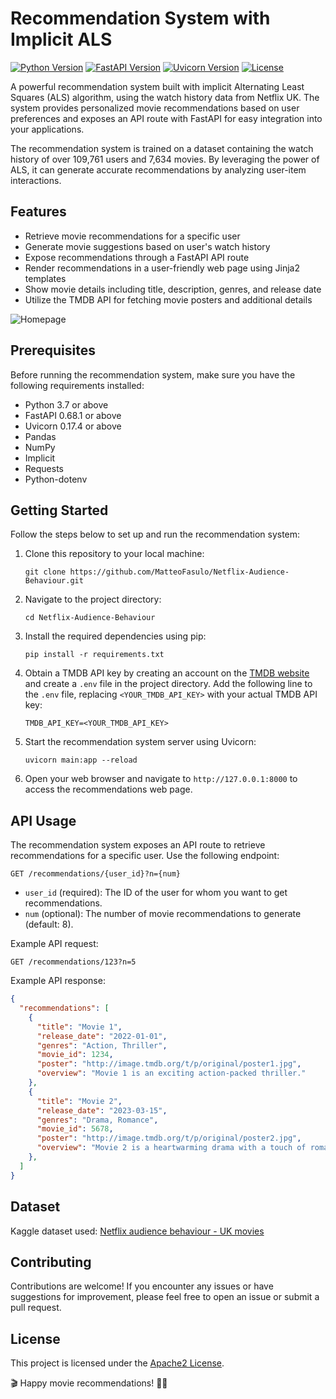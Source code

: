 # Recommendation System with Implicit ALS

[![Python Version](https://img.shields.io/badge/python-3.7%2B-blue)](https://www.python.org/downloads/release/python-370/)
[![FastAPI Version](https://img.shields.io/badge/fastapi-0.68.1-green)](https://fastapi.tiangolo.com/)
[![Uvicorn Version](https://img.shields.io/badge/uvicorn-0.17.4-yellow)](https://www.uvicorn.org/)
[![License](https://img.shields.io/badge/license-Apache2-blue.svg)](https://opensource.org/licenses/apache-2)

A powerful recommendation system built with implicit Alternating Least Squares (ALS) algorithm, using the watch history data from Netflix UK. The system provides personalized movie recommendations based on user preferences and exposes an API route with FastAPI for easy integration into your applications.

The recommendation system is trained on a dataset containing the watch history of over 109,761 users and 7,634 movies. By leveraging the power of ALS, it can generate accurate recommendations by analyzing user-item interactions.

## Features

- Retrieve movie recommendations for a specific user
- Generate movie suggestions based on user's watch history
- Expose recommendations through a FastAPI API route
- Render recommendations in a user-friendly web page using Jinja2 templates
- Show movie details including title, description, genres, and release date
- Utilize the TMDB API for fetching movie posters and additional details

![Homepage](https://github.com/MatteoFasulo/Netflix-Audience-Behaviour/assets/74818541/eda5c662-072c-4b3b-8a76-48a74a2920d0)

## Prerequisites

Before running the recommendation system, make sure you have the following requirements installed:

- Python 3.7 or above
- FastAPI 0.68.1 or above
- Uvicorn 0.17.4 or above
- Pandas
- NumPy
- Implicit
- Requests
- Python-dotenv

## Getting Started

Follow the steps below to set up and run the recommendation system:

1. Clone this repository to your local machine:

   ```shell
   git clone https://github.com/MatteoFasulo/Netflix-Audience-Behaviour.git
   ```

2. Navigate to the project directory:

   ```shell
   cd Netflix-Audience-Behaviour
   ```

3. Install the required dependencies using pip:

   ```shell
   pip install -r requirements.txt
   ```

4. Obtain a TMDB API key by creating an account on the [TMDB website](https://www.themoviedb.org/) and create a `.env` file in the project directory. Add the following line to the `.env` file, replacing `<YOUR_TMDB_API_KEY>` with your actual TMDB API key:

   ```text
   TMDB_API_KEY=<YOUR_TMDB_API_KEY>
   ```

5. Start the recommendation system server using Uvicorn:

   ```shell
   uvicorn main:app --reload
   ```

6. Open your web browser and navigate to `http://127.0.0.1:8000` to access the recommendations web page.

## API Usage

The recommendation system exposes an API route to retrieve recommendations for a specific user. Use the following endpoint:

```
GET /recommendations/{user_id}?n={num}
```

- `user_id` (required): The ID of the user for whom you want to get recommendations.
- `num` (optional): The number of movie recommendations to generate (default: 8).

Example API request:

```
GET /recommendations/123?n=5
```

Example API response:

```json
{
  "recommendations": [
    {
      "title": "Movie 1",
      "release_date": "2022-01-01",
      "genres": "Action, Thriller",
      "movie_id": 1234,
      "poster": "http://image.tmdb.org/t/p/original/poster1.jpg",
      "overview": "Movie 1 is an exciting action-packed thriller."
    },
    {
      "title": "Movie 2",
      "release_date": "2023-03-15",
      "genres": "Drama, Romance",
      "movie_id": 5678,
      "poster": "http://image.tmdb.org/t/p/original/poster2.jpg",
      "overview": "Movie 2 is a heartwarming drama with a touch of romance."
    },
  ]
}
```

## Dataset

Kaggle dataset used: [Netflix audience behaviour - UK movies](https://www.kaggle.com/datasets/vodclickstream/netflix-audience-behaviour-uk-movies)

## Contributing

Contributions are welcome! If you encounter any issues or have suggestions for improvement, please feel free to open an issue or submit a pull request.

## License

This project is licensed under the [Apache2 License](LICENSE).

🎬 Happy movie recommendations! 🍿🎉
